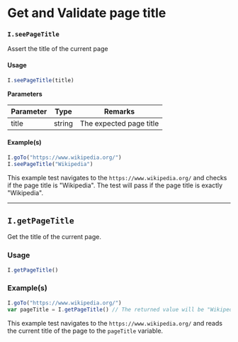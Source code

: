 # Get and Validate page title

### `I.seePageTitle` <a href="#iseepagetitle" id="iseepagetitle"></a>

Assert the title of the current page

#### Usage <a href="#usage" id="usage"></a>

```javascript
I.seePageTitle(title)
```

**Parameters**

| Parameter | Type   | Remarks                 |
| --------- | ------ | ----------------------- |
| title     | string | The expected page title |

#### Example(s) <a href="#examples" id="examples"></a>

```javascript
I.goTo("https://www.wikipedia.org/")
I.seePageTitle("Wikipedia")
```

This example test navigates to the `https://www.wikipedia.org/` and checks if the page title is "Wikipedia". The test will pass if the page title is exactly "Wikipedia".

---

## `I.getPageTitle`

Get the title of the current page.

### Usage
```javascript
I.getPageTitle()
```

### Example(s)

```javascript
I.goTo("https://www.wikipedia.org/")
var pageTitle = I.getPageTitle() // The returned value will be "Wikipedia"
```

This example test navigates to the `https://www.wikipedia.org/` and reads the current title of the page to the `pageTitle` variable.
